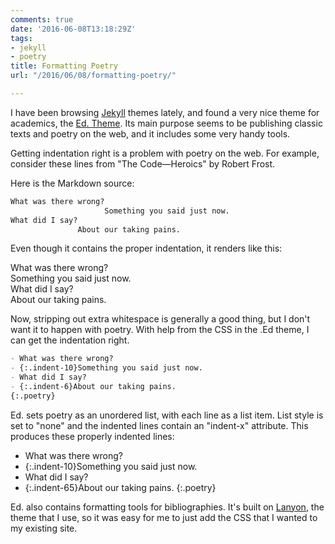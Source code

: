 ```yaml
---
comments: true
date: '2016-06-08T13:18:29Z'
tags:
- jekyll
- poetry
title: Formatting Poetry
url: "/2016/06/08/formatting-poetry/"

---
```

I have been browsing [Jekyll](http://jekyllrb.com/) themes lately, and found a very nice theme for academics, the [Ed. Theme](http://elotroalex.github.io/ed/documentation/#bibliographies). Its main purpose seems to be publishing classic texts and poetry on the web, and it includes some very handy tools. 

Getting indentation right is a problem with poetry on the web. For example, consider these lines from "The Code—Heroics" by Robert Frost.

Here is the Markdown source:

``` markdown
What was there wrong?
                     Something you said just now.
What did I say?
               About our taking pains.
```

Even though it contains the proper indentation, it renders like this:

What was there wrong?  
                     Something you said just now.  
What did I say?  
               About our taking pains.

Now, stripping out extra whitespace is generally a good thing, but I don't want it to happen with poetry. With help from the CSS in the .Ed theme, I can get the indentation right.

``` markdown
- What was there wrong?
- {:.indent-10}Something you said just now.
- What did I say?
- {:.indent-6}About our taking pains.
{:.poetry}
```

Ed. sets poetry as an unordered list, with each line as a list item. List style is set to "none" and the indented lines contain an "indent-x" attribute. This produces these properly indented lines:

- What was there wrong?
- {:.indent-10}Something you said just now.
- What did I say?
- {:.indent-65}About our taking pains.
{:.poetry}

Ed. also contains formatting tools for bibliographies. It's built on [Lanyon](https://github.com/poole/lanyon), the theme that I use, so it was easy for me to just add the CSS that I wanted to my existing site.

